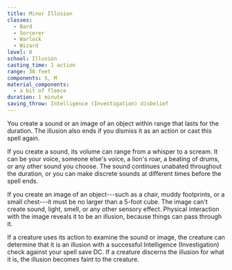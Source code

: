 ```yaml
---
title: Minor Illusion
classes:
  - Bard
  - Sorcerer
  - Warlock
  - Wizard
level: 0
school: Illusion
casting_time: 1 action
range: 30 feet
components: S, M
material_components:
  - a bit of fleece
duration: 1 minute
saving_throw: Intelligence (Investigation) disbelief
---
```


You create a sound or an image of an object within range that lasts for the duration. The illusion also ends if you dismiss it as an action or cast this spell again.

If you create a sound, its volume can range from a whisper to a scream. It can be your voice, someone else's voice, a lion's roar, a beating of drums, or any other sound you choose. The sound continues unabated throughout the duration, or you can make discrete sounds at different times before the spell ends.

If you create an image of an object---such as a chair, muddy footprints, or a small chest---it must be no larger than a 5-foot cube. The image can't create sound, light, smell, or any other sensory effect. Physical interaction with the image reveals it to be an illusion, because things can pass through it.

If a creature uses its action to examine the sound or image, the creature can determine that it is an illusion with a successful Intelligence (Investigation) check against your spell save DC. If a creature discerns the illusion for what it is, the illusion becomes faint to the creature.
